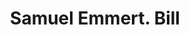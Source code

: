 ---
doi: 10.7916/D88P7BKT
date_other: '1910'
date_other_textual: 1910-1919
form: printed ephemera
genre:
- Invoices
name:
- Samuel Emmert
object_in_context_url: https://biggert.cul.columbia.edu/items/view/ave_biggert_00569
subject_hierarchical_geographic:
- Hagerstown, Maryland, United States
subject_name:
- Samuel Emmert
title: Samuel Emmert. Bill
sort_title: Samuel Emmert. Bill
call_number: ave_biggert_00569
coordinates:
- 39.64277777777778,-77.72
pid: ave_biggert_00569
identifiers: ave_biggert_00569
permalink: /biggert/ave_biggert_00569/
layout: iiif-image-page
---